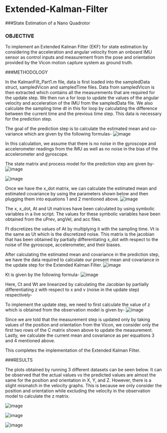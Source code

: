 # Extended-Kalman-Filter
###State Estimation of a Nano Quadrotor

### OBJECTIVE

To implement an Extended Kalman Filter (EKF) for state estimation by considering the acceleration and angular velocity from an onboard IMU sensor as control inputs and measurement from the pose and orientation provided by the Vicon motion capture system as ground truth.

###METHODOLOGY

In the KalmanFilt_Part1.m file, data is first loaded into the sampledData struct, sampledVicon and sampledTime files. Data from sampledVicon is then extracted which contains all the measurements that are required for the update step. We then run a for loop to update the values of the angular velocity and acceleration of the IMU from the sampledData file. We also calculate the sampling time dt in this for loop by calculating the difference between the current time and the previous time step. This data is necessary for the prediction step.

The goal of the prediction step is to calculate the estimated mean and co-variance which are given by the following formulas-
![image](https://github.com/RajatKirloskar/Extended-Kalman-Filter/assets/108690286/5a9f4a7f-1954-413d-9873-47932018e17e)

In this calculation, we assume that there is no noise in the gyroscope and accelerometer readings from the IMU as well as no noise in the bias of the accelerometer and gyroscope.

The state matrix and process model for the prediction step are given by-
![image](https://github.com/RajatKirloskar/Extended-Kalman-Filter/assets/108690286/ac8b410e-99f7-4016-8975-fb2ea4efdda9)

![image](https://github.com/RajatKirloskar/Extended-Kalman-Filter/assets/108690286/a91c2efc-e652-49ce-980f-3a3d9a7b4c92)

Once we have the x_dot matrix, we can calculate the estimated mean and estimated covariance by using the parameters shown below and then plugging them into equations 1 and 2 mentioned above.
![image](https://github.com/RajatKirloskar/Extended-Kalman-Filter/assets/108690286/c9d3b948-9ae3-417d-866f-d12e39bcdbd1)

The x, x_dot, At and Ut matrices have been calculated by using symbolic variables in a live script. The values for these symbolic variables have been obtained from the uPrev, angVel, and acc files.

Ft discretizes the values of At by multiplying it with the sampling time. Vt is the same as Ut which is the discretized noise. This matrix is the jacobian that has been obtained by partially differentiating x_dot with respect to the noise of the gyroscope, accelerometer, and their biases.

After calculating the estimated mean and covariance in the prediction step, we have the data required to calculate our present mean and covariance in the update step for the Extended Kalman Filter. 
![image](https://github.com/RajatKirloskar/Extended-Kalman-Filter/assets/108690286/f736bb16-42a6-4bd3-9b1c-9a54753c49d7)

Kt is given by the following formula-
![image](https://github.com/RajatKirloskar/Extended-Kalman-Filter/assets/108690286/fa4aa49c-b823-4705-8e65-de018b083547)

Here, Ct and Wt are linearized by calculating the Jacobian by partially differentiating z with respect to x and v (noise in the update step) respectively-

To implement the update step, we need to first calculate the value of z which is obtained from the observation model is given by-
![image](https://github.com/RajatKirloskar/Extended-Kalman-Filter/assets/108690286/596c0b78-3e64-4629-aeb2-71f1e5701f86)

Since we are told that the measurement step is updated only by taking values of the position and orientation from the Vicon, we consider only the first two rows of the C matrix shown above to update the measurement. Lastly, we calculate the current mean and covariance as per equations 3 and 4 mentioned above.

This completes the implementation of the Extended Kalman Filter.

###RESULTS

The plots obtained by running 3 different datasets can be seen below. It can be observed that the actual values vs the predicted values are almost the same for the position and orientation in X, Y, and Z. However, there is a slight mismatch in the velocity graphs. This is because we only consider the position and orientation while excluding the velocity in the observation model to calculate the z matrix.

![image](https://github.com/RajatKirloskar/Extended-Kalman-Filter/assets/108690286/5807389a-6662-42cb-9416-a2eb70c170dc)

![image](https://github.com/RajatKirloskar/Extended-Kalman-Filter/assets/108690286/d0641db8-b643-4f3d-9ee8-d68a844950e0)

![image](https://github.com/RajatKirloskar/Extended-Kalman-Filter/assets/108690286/65f90ac5-aa07-42eb-84b3-4caa67b38743)





